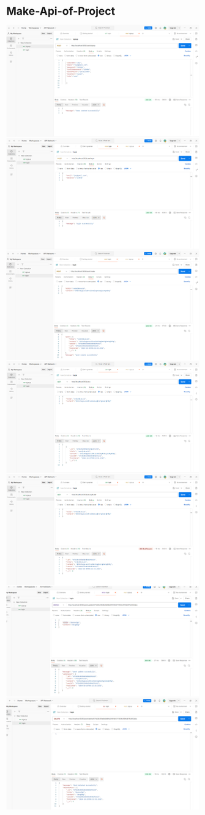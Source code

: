 # Make-Api-of-Project

![alt text](<Screenshot 2024-10-25 103931.png>) ![alt text](<Screenshot 2024-10-25 104104.png>) ![alt text](<Screenshot 2024-10-25 104242.png>) ![alt text](<Screenshot 2024-10-25 104303.png>) ![alt text](<Screenshot 2024-10-25 104324.png>) ![alt text](<Screenshot 2024-10-25 104552.png>) ![alt text](<Screenshot 2024-10-25 104631.png>)